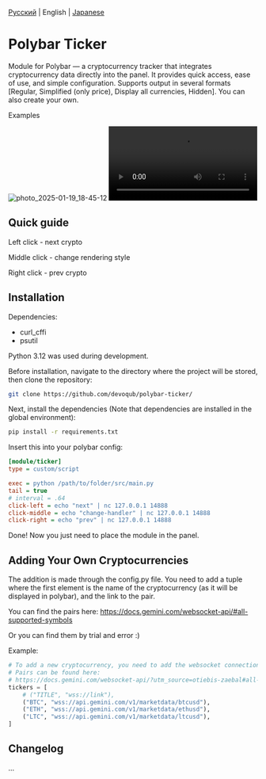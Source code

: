 [Русский](https://github.com/devoqub/polybar-ticker/blob/main/README%20RU.md) | English | [Japanese](https://github.com/devoqub/polybar-ticker/blob/main/README%20JP.md)

# Polybar Ticker

Module for Polybar — a cryptocurrency tracker that integrates cryptocurrency data directly into the panel. It provides
quick access, ease of use, and simple configuration.
Supports output in several formats [Regular, Simplified (only price), Display all currencies, Hidden]. You can also create your own.

Examples

![photo_2025-01-19_18-45-12](https://github.com/user-attachments/assets/059d1725-7c7d-46f7-af14-c85d818bab66)
<video src="https://github.com/user-attachments/assets/7306b5c1-7203-43a7-974c-3bbda063e987"> </video>



## Quick guide
Left click - next crypto

Middle click - change rendering style

Right click - prev crypto


## Installation
Dependencies:
- curl_cffi
- psutil

Python 3.12 was used during development.

Before installation, navigate to the directory where the project will be stored, then clone the repository:

```bash
git clone https://github.com/devoqub/polybar-ticker/
```

Next, install the dependencies (Note that dependencies are installed in the global environment):

```bash
pip install -r requirements.txt
```

Insert this into your polybar config:

```ini
[module/ticker]
type = custom/script

exec = python /path/to/folder/src/main.py
tail = true
# interval = .64
click-left = echo "next" | nc 127.0.0.1 14888
click-middle = echo "change-handler" | nc 127.0.0.1 14888
click-right = echo "prev" | nc 127.0.0.1 14888
```

Done! Now you just need to place the module in the panel.


## Adding Your Own Cryptocurrencies
The addition is made through the config.py file. You need to add a tuple where the first element is the name of the cryptocurrency (as it will be displayed in polybar), and the link to the pair.

You can find the pairs here: https://docs.gemini.com/websocket-api/#all-supported-symbols 

Or you can find them by trial and error :)


Example:
```python
# To add a new cryptocurrency, you need to add the websocket connection link from the site below
# Pairs can be found here:
# https://docs.gemini.com/websocket-api/?utm_source=otiebis-zaebal#all-supported-symbols
tickers = [
    # ("TITLE", "wss://link"),
    ("BTC", "wss://api.gemini.com/v1/marketdata/btcusd"),
    ("ETH", "wss://api.gemini.com/v1/marketdata/ethusd"),
    ("LTC", "wss://api.gemini.com/v1/marketdata/ltcusd"),
]
```


## Changelog
...

